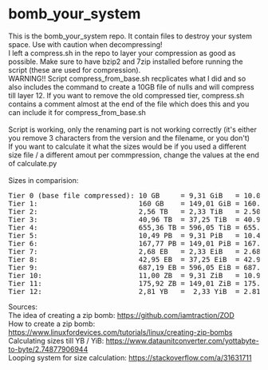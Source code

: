 # bomb_your_system

This is the bomb_your_system repo. It contain files to destroy your system space. Use with caution when decompressing! <br>
I left a compress.sh in the repo to layer your compression as good as possible. Make sure to have bzip2 and 7zip installed before running the script (these are used for compression). <br>
WARNING!! Script compress_from_base.sh recplicates what I did and so also includes the command to create a 10GB file of nulls and will compress till layer 12. If you want to remove the old compressed tier, compress.sh contains a comment almost at the end of the file which does this and you can include it for compress_from_base.sh <br> <br>
Script is working, only the renaming part is not working correctly (it's either you remove 3 characters from the version and the filename, or you don't)<br>
If you want to calculate it what the sizes would be if you used a different size file / a different amout per commpression, change the values at the end of calculate.py <br> <br>
Sizes in comparision: <br>
<pre>
Tier 0 (base file compressed): 10 GB     = 9,31 GiB   = 10.000.000.000 bytes
Tier 1:                        160 GB    = 149,01 GiB = 160.000.000.000 bytes
Tier 2:                        2,56 TB   = 2,33 TiB   = 2.500.000.000.000 bytes
Tier 3:                        40,96 TB  = 37,25 TiB  = 40.960.000.000.000 bytes
Tier 4:                        655,36 TB = 596,05 TiB = 655.360.000.000.000 bytes
Tier 5:                        10,49 PB  = 9,31 PiB   = 10.485.760.000.000.000 bytes
Tier 6:                        167,77 PB = 149,01 PiB = 167.772.160.000.000.000 bytes
Tier 7:                        2,68 EB   = 2,33 EiB   = 2.684.354.560.000.000.000 bytes
Tier 8:                        42,95 EB  = 37,25 EiB  = 42.949.672.960.000.000.000 bytes
Tier 9:                        687,19 EB = 596,05 EiB = 687.194.767.360.000.000.000 bytes
Tier 10:                       11,00 ZB  = 9,31 ZiB   = 10.995.116.277.760.000.000.000 bytes
Tier 11:                       175,92 ZB = 149,01 ZiB = 175.921.860.444.160.000.000.000 bytes
Tier 12:                       2,81 YB   =  2,33 YiB  = 2.814.749.767.106.560.000.000.000 bytes
</pre>
Sources:<br>
The idea of creating a zip bomb: https://github.com/iamtraction/ZOD<br>
How to create a zip bomb: https://www.linuxfordevices.com/tutorials/linux/creating-zip-bombs<br>
Calculating sizes till YB / YiB: https://www.dataunitconverter.com/yottabyte-to-byte/2.74877906944<br>
Looping system for size calculation: https://stackoverflow.com/a/31631711